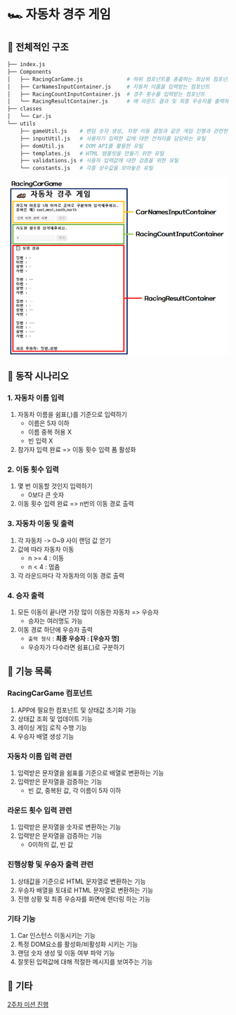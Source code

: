 # 🏎️ 자동차 경주 게임

## 🎯 전체적인 구조

```sh
├── index.js
├── Components
│   ├── RacingCarGame.js              # 하위 컴포넌트를 총괄하는 최상위 컴포넌트
│   ├── CarNamesInputContainer.js     # 자동차 이름을 입력받는 컴포넌트
│   ├── RacingCountInputContainer.js  # 경주 횟수를 입력받는 컴포넌트
│   └── RacingResultContainer.js      # 매 라운드 결과 및 최종 우승자를 출력하는 컴포넌트
├── classes
│   └── Car.js
└── utils
    ├── gameUtil.js    # 랜덤 숫자 생성, 차량 이동 결정과 같은 게임 진행과 관련한 유틸
    ├── inputUtil.js   # 사용자가 입력한 값에 대한 전처리를 담당하는 유틸
    ├── domUtil.js     # DOM API를 활용한 유틸
    ├── templates.js   # HTML 템플릿을 만들기 위한 유틸
    ├── validations.js # 사용자 입력값에 대한 검증을 위한 유틸
    └── constants.js   # 각종 상수값을 모아놓은 유틸
```

![APP 구조](./images/racingcar-structure.png)

## 🎯 동작 시나리오

### 1. 자동차 이름 입력

1. 자동차 이름을 쉼표(,)를 기준으로 입력하기
   - 이름은 5자 이하
   - 이름 중복 허용 X
   - 빈 입력 X
2. 참가자 입력 완료 => 이동 횟수 입력 폼 활성화

### 2. 이동 횟수 입력

1. 몇 번 이동할 것인지 입력하기
   - 0보다 큰 숫자
2. 이동 횟수 입력 완료 => n번의 이동 경로 출력

### 3. 자동차 이동 및 출력

1. 각 자동차 -> 0~9 사이 랜덤 값 얻기
2. 값에 따라 자동차 이동
   - n >= 4 : 이동
   - n < 4 : 멈춤
3. 각 라운드마다 각 자동차의 이동 경로 출력

### 4. 승자 출력

1. 모든 이동이 끝나면 가장 많이 이동한 자동차 => 우승자
   - 승자는 여러명도 가능
2. 이동 경로 하단에 우승자 출력
   - `출력 형식` : **최종 우승자 : [우승자 명]**
   - 우승자가 다수라면 쉼표(,)로 구분하기

## 🎯 기능 목록

### RacingCarGame 컴포넌트

1. APP에 필요한 컴포넌트 및 상태값 초기화 기능
2. 상태값 조회 및 업데이트 기능
3. 레이싱 게임 로직 수행 기능
4. 우승자 배열 생성 기능

### 자동차 이름 입력 관련

1. 입력받은 문자열을 쉼표를 기준으로 배열로 변환하는 기능
2. 입력받은 문자열을 검증하는 기능
   - 빈 값, 중복된 값, 각 이름이 5자 이하

### 라운드 횟수 입력 관련

1. 입력받은 문자열을 숫자로 변환하는 기능
2. 입력받은 문자열을 검증하는 기능
   - 0이하의 값, 빈 값

### 진행상황 및 우승자 출력 관련

1. 상태값을 기준으로 HTML 문자열로 변환하는 기능
2. 우승자 배열을 토대로 HTML 문자열로 변환하는 기능
3. 진행 상황 및 최종 우승자를 화면에 렌더링 하는 기능

### 기타 기능

1. Car 인스턴스 이동시키는 기능
2. 특정 DOM요소를 활성화/비활성화 시키는 기능
3. 랜덤 숫자 생성 및 이동 여부 파악 기능
4. 잘못된 입력값에 대해 적절한 메시지를 보여주는 기능

## 🎯 기타

[2주차 미션 진행](https://www.notion.so/2WEEK-e2967be6711542b185a58858e0ec2584)
